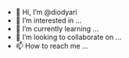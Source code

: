 - 👋 Hi, I’m @diodyari
- 👀 I’m interested in ...
- 🌱 I’m currently learning ...
- 💞️ I’m looking to collaborate on ...
- 📫 How to reach me ...

<!---
diodyari/diodyari is a ✨ special ✨ repository because its `README.md` (this file) appears on your GitHub profile.
You can click the Preview link to take a look at your changes.
--->
